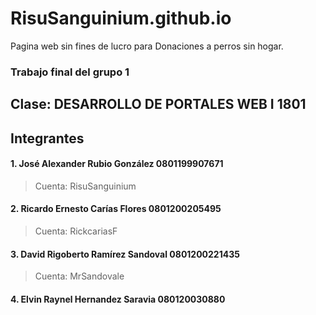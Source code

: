 # RisuSanguinium.github.io
Pagina web sin fines de lucro para Donaciones a perros sin hogar.
### Trabajo final del grupo 1
## Clase: DESARROLLO DE PORTALES WEB I 1801
## Integrantes
#### 1. José Alexander Rubio González 0801199907671
> Cuenta: RisuSanguinium
#### 2. Ricardo Ernesto Carías Flores 0801200205495
> Cuenta: RickcariasF
#### 3. David Rigoberto Ramírez Sandoval 0801200221435
> Cuenta: MrSandovale
#### 4. Elvin Raynel Hernandez Saravia 080120030880
